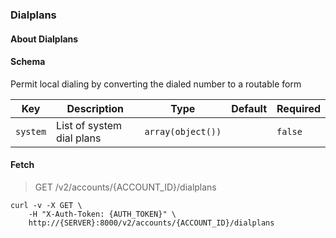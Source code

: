 ### Dialplans

#### About Dialplans

#### Schema

Permit local dialing by converting the dialed number to a routable form



Key | Description | Type | Default | Required
--- | ----------- | ---- | ------- | --------
`system` | List of system dial plans | `array(object())` |   | `false`



#### Fetch

> GET /v2/accounts/{ACCOUNT_ID}/dialplans

```shell
curl -v -X GET \
    -H "X-Auth-Token: {AUTH_TOKEN}" \
    http://{SERVER}:8000/v2/accounts/{ACCOUNT_ID}/dialplans
```

